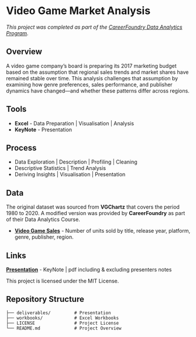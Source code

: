 # Video Game Market Analysis

*This project was completed as part of the [CareerFoundry Data Analytics Program](https://careerfoundry.com/en/courses/become-a-data-analyst/).*


## Overview

A video game company’s board is preparing its 2017 marketing budget based on the assumption that regional sales trends and market shares have remained stable over time. This analysis challenges that assumption by examining how genre preferences, sales performance, and publisher dynamics have changed—and whether these patterns differ across regions.


<!--## Key Questions

1. Are certain types of games more popular than others?
2. What publishers dominate specific markets or regions?
3. Have any games or genres increased or decreased in popularity over time?
4. Have regional sales trends shifted, or do they remain consistent?-->


## Tools

- **Excel** - Data Preparation | Visualisation | Analysis
- **KeyNote** - Presentation


## Process

- Data Exploration | Description | Profiling | Cleaning
- Descriptive Statistics | Trend Analysis
- Deriving Insights | Visualisation | Presentation


## Data

The original dataset was sourced from **VGChartz** that covers the period 1980 to 2020. A modified version was provided by **CareerFoundry** as part of their Data Analytics Course. 

- [**Video Game Sales**](https://coach-courses-us.s3.amazonaws.com/public/courses/intro-to-data/E4/vgsales_dirty.xlsx) - Number of units sold by title, release year, platform, genre, publisher, region.


## Links

[**Presentation**](https://github.com/davidgriesel/01-video-game-market-analysis/tree/main/deliverables) - KeyNote | pdf including & excluding presenters notes


<!--## Takeaways

**Successes** - The project met its core objectives by revealing actionable insights into genre preferences, regional shifts, and publisher dynamics. It clarified executive questions and challenged assumptions about market consistency, while confirming the industry’s shift from physical to digital formats.

**Challenges** - Managing scope was a key challenge. With many interesting patterns in the data, it was easy to stray from the brief. Balancing depth with executive relevance required restraint, and the tendency to over-communicate insights highlighted the importance of concise messaging.

**Way Forward** - Future efforts should stay closely aligned with stakeholder goals before exploring adjacent questions. Executive materials should favour clarity—brief bullets on slides, with detailed context reserved for presenter notes.
A regional breakdown of total sales volume would enhance the overall analysis and strengthen the response to Question 4 by clarifying when and where demand shifted toward digital formats.
Next steps could include sourcing digital sales data to compare trends with historical physical sales. -->


<!--## License-->

This project is licensed under the MIT License.


## Repository Structure

```text
├── deliverables/         # Presentation
├── workbooks/            # Excel Workbooks
├── LICENSE               # Project License
└── README.md             # Project Overview
